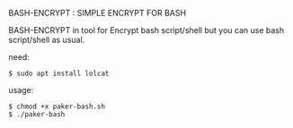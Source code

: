 BASH-ENCRYPT : SIMPLE ENCRYPT FOR BASH

BASH-ENCRYPT in tool for Encrypt bash script/shell but you can use bash script/shell as usual.

need:<br>
```
$ sudo apt install lolcat
```
usage:
```
$ chmod +x paker-bash.sh
$ ./paker-bash
```
